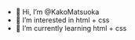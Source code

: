 - 👋 Hi, I’m @KakoMatsuoka
- 👀 I’m interested in html + css
- 🌱 I’m currently learning html + css

<!---
KakoMatsuoka/KakoMatsuoka is a ✨ special ✨ repository because its `README.md` (this file) appears on your GitHub profile.
You can click the Preview link to take a look at your changes.
--->
